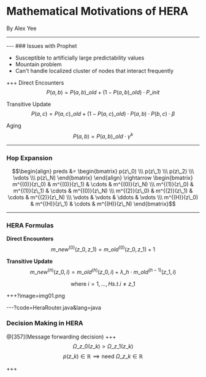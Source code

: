 # Mathematical Motivations of HERA

By Alex Yee

---
<canvas data-chart="radar">
<!-- 
{
 "data": {
  "labels": ["Delay", "Replicas", "Delivery Ratio"],
  "datasets": [
   {
    "data":[65,59,80,81,56,55,40],
    "label":"Prophet","backgroundColor":"rgba(20,220,220,.8)"
   },
   {
    "data":[1,19,98,45,77,12,55],
    "label":"Epidemic","backgroundColor":"rgba(30,219,20,.8)"
   },
   {
    "data":[28,48,40,19,86,27,90],
    "label":"Direct Delivery","backgroundColor":"rgba(220,120,120,.8)"
   }
  ]
 }, 
 "options": { "responsive": "true" }
}
-->
</canvas>
---
### Issues with Prophet

 - Susceptible to artificially large predictability values
 - Mountain problem
 - Can't handle localized cluster of nodes that interact frequently

+++
Direct Encounters
$$P(a,b) = P(a,b)\_{old} + \left(1 - P(a,b)\_{old}\right) \cdot
    P\_{init}$$

Transitive Update
$$P(a,c) = P(a,c)\_{old} + \left(1 - P(a,c)\_{old}\right)\cdot
    P(a,b)\cdot P(b,c) \cdot \beta$$

Aging
$$P(a,b) = P(a,b)\_{old} \cdot \gamma^{k}$$

---
### Hop Expansion

$$\begin{align} 
    preds &= \begin{bmatrix}
    p(z\_0) \\\
    p(z\_1) \\\
    p(z\_2) \\\
    \vdots \\\
    p(z\_N) 
    \end{bmatrix}
\end{align} \rightarrow 
\begin{bmatrix}
    m^{(0)}(z\_0) & m^{(0)}(z\_1) & \cdots & m^{(0)}(z\_N) \\\
    m^{(1)}(z\_0) & m^{(1)}(z\_1) & \cdots & m^{(0)}(z\_N) \\\
    m^{(2)}(z\_0) & m^{(2)}(z\_1) & \cdots & m^{(2)}(z\_N) \\\
    \vdots & \vdots & \ddots & \vdots \\\
    m^{(H)}(z\_0) & m^{(H)}(z\_1) & \cdots & m^{(H)}(z\_N)
\end{bmatrix}$$

---
### HERA Formulas

__Direct Encounters__
$$m\_{new}^{(0)}(z\_0,z\_1) = m\_{old}^{(0)}(z\_0,z\_1) + 1$$

__Transitive Update__
$$m\_{new}^{(h)}(z\_0, i) = m\_{old}^{(h)}(z\_0,i) + \lambda\_h \cdot
    m\_{old}^{(h-1)}(z\_1,i)$$

$$\text{where } i=1,...,H s.t. i \neq z\_1$$

+++?image=img01.png
<!-- .slide: data-background-transition="none" -->

---?code=HeraRouter.java&lang=java
### Decision Making in HERA

@[357](Message forwarding decision)
+++
$$\Omega\_{z\_0}(z\_k) > \Omega\_{z\_1}(z\_k)$$
$$p(z\_k) \in \mathbb{R} \implies \text{need } \Omega\_{z\_k} \in \mathbb{R}$$

+++

